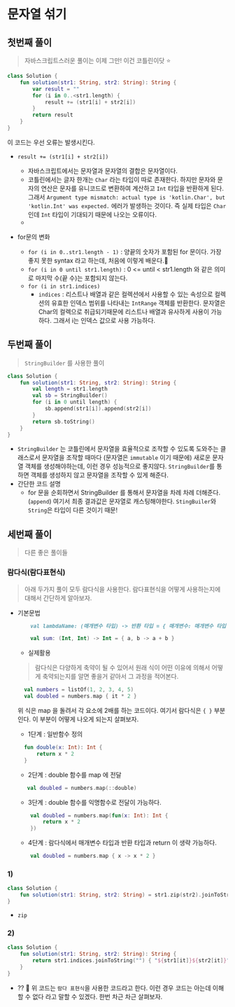 # 문자열 섞기

## 첫번째 풀이

> 자바스크립트스러운 풀이는 이제 그만! 이건 코틀린이닷 ⭐️

```kotlin
class Solution {
    fun solution(str1: String, str2: String): String {
        var result = ""
        for (i in 0..<str1.length) {
            result += (str1[i] + str2[i])
        }
        return result
    }
}
```

이 코드는 우선 오류는 발생시킨다.

- `result += (str1[i] + str2[i])`

    - 자바스크립트에서는 문자열과 문자열의 결합은 문자열이다.
    - 코틀린에서는 글자 한개는 `Char` 라는 타입이 따로 존재한다. 하지만 문자와 문자의 연산은 문자를 유니코드로 변환하여 계산하고 `Int` 타입을 반환하게 된다.
      그래서 `Argument type mismatch: actual type is 'kotlin.Char', but 'kotlin.Int' was expected.` 에러가 발생하는 것이다. 즉 실제 타입은
      `Char` 인데 `Int` 타입이 기대되기 때문에 나오는 오류이다.
    -

- for문의 변화
    - `for (i in 0..str1.length - 1)` : 양끝의 숫자가 포함된 for 문이다. 가장 좋지 못한 syntax 라고 하는데, 처음에 이렇게 배운다.🥲
    - `for (i in 0 until str1.length)` : 0 <= until < str1.length 와 같은 의미로 마지막 수(끝 수)는 포함되지 않는다.
    - `for (i in str1.indices)`
        - `indices` :  리스트나 배열과 같은 컬렉션에서 사용할 수 있는 속성으로 컬렉션의 유효한 인덱스 범위를 나타내는 `IntRange` 객체를 반환한다. 문자열은 Char의 컬렉으로
          취급되기때문에 리스트나 배열과 유사하게 사용이 가능하다. 그래서 i는 인덱스 값으로 사용 가능하다.

## 두번째 풀이

> `StringBuilder` 를 사용한 풀이

```kotlin
class Solution {
    fun solution(str1: String, str2: String): String {
        val length = str1.length
        val sb = StringBuilder()
        for (i in 0 until length) {
            sb.append(str1[i]).append(str2[i])
        }
        return sb.toString()
    }
}
```

- `StringBuilder` 는 코틀린에서 문자열을 효율적으로 조작할 수 있도록 도와주는 클래스로서 문자열을 조작할 때마다 (문자열은 `immutable` 이기 때문에) 새로운 문자열 객체를 생성해야하는데, 이런
  경우 성능적으로 좋지않다. `StringBuilder`를 통하면 객체를 생성하지 않고 문자열을 조작할 수 있게 해준다.
- 간단한 코드 설명
    - for 문을 순회하면서 StringBuilder 를 통해서 문자열을 차례 차례 더해준다.(`append`) 여기서 최종 결과값은 문자열로 캐스팅해야한다. `StingBuiler`와 `String`은 타입이
      다른 것이기 때문!

## 세번째 풀이

> 다른 좋은 풀이들

### 람다식(람다표현식)

> 아래 두가지 풀이 모두 람다식을 사용한다. 람다표현식을 어떻게 사용하는지에 대해서 간단하게 알아보자.

- 기본문법

    ```markdown
        val lambdaName: (매개변수 타입) -> 반환 타입 = { 매개변수: 매개변수 타입 -> 함수 본문 }
    ```

    ```kotlin
        val sum: (Int, Int) -> Int = { a, b -> a + b }
    ```
    - 실제활용

  > 람다식은 다양하게 축약이 될 수 있어서 원래 식이 어떤 이유에 의해서 어떻게 축약되는지를 알면 좋을거 같아서 그 과정을 적어본다.

    ```kotlin
      val numbers = listOf(1, 2, 3, 4, 5)
      val doubled = numbers.map { it * 2 }
    ```
  위 식은 map 을 돌려서 각 요소에 2배를 하는 코드이다. 여기서 람다식은 `{ }` 부분인다. 이 부분이 어떻게 나오게 되는지 살펴보자.

    - 1단계 : 일반함수 정의
    ```kotlin
      fun double(x: Int): Int {
          return x * 2
      }
    ```
    - 2단계 : double 함수를 map 에 전달
    ```kotlin
       val doubled = numbers.map(::double)
    ```
    - 3단계 : double 함수를 익명함수로 전달이 가능하다.
    ```kotlin
        val doubled = numbers.map(fun(x: Int): Int {
            return x * 2
        })
    ```
    - 4단계 : 람다식에서 매개변수 타입과 반환 타입과 return 이 생략 가능하다.
    ```kotlin
        val doubled = numbers.map { x -> x * 2 }
    ```

### 1)

```kotlin
class Solution {
    fun solution(str1: String, str2: String) = str1.zip(str2).joinToString("") { (a, b) -> "$a$b" }
}
```

- `zip`

### 2)

```kotlin
class Solution {
    fun solution(str1: String, str2: String): String {
        return str1.indices.joinToString("") { "${str1[it]}${str2[it]}" }
    }
}
```

- ?? 🫠 위 코드는 `람다 표현식`을 사용한 코드라고 한다. 이런 경우 코드는 아는데 이해할 수 없다 라고 말할 수 있겠다. 한번 차근 차근 살펴보자.
